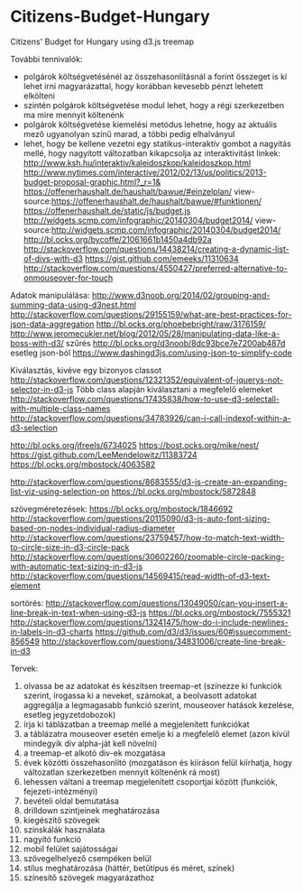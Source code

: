 # Citizens-Budget-Hungary
Citizens' Budget for Hungary using d3.js treemap

További tennivalók:
- polgárok költségvetésénél az összehasonlításnál a forint összeget is ki lehet írni magyarázattal, hogy korábban kevesebb pénzt lehetett elkölteni
- szintén polgárok költségvetése modul lehet, hogy a régi szerkezetben ma mire mennyit költenénk
- polgárok költségvetése kiemelési metódus lehetne, hogy az aktuális mező ugyanolyan színű marad, a többi pedig elhalványul
- lehet, hogy be kellene vezetni egy statikus-interaktív gombot a nagyítás mellé, hogy nagyított változatban kikapcsolja az interaktivitást
linkek:
http://www.ksh.hu/interaktiv/kaleidoszkop/kaleidoszkop.html
http://www.nytimes.com/interactive/2012/02/13/us/politics/2013-budget-proposal-graphic.html?_r=1&
https://offenerhaushalt.de/haushalt/bawue/#einzelplan/
view-source:https://offenerhaushalt.de/haushalt/bawue/#funktionen/
https://offenerhaushalt.de/static/js/budget.js
http://widgets.scmp.com/infographic/20140304/budget2014/
view-source:http://widgets.scmp.com/infographic/20140304/budget2014/
http://bl.ocks.org/bycoffe/21061661b1450a4db92a
http://stackoverflow.com/questions/14438214/creating-a-dynamic-list-of-divs-with-d3
https://gist.github.com/emeeks/11310634
http://stackoverflow.com/questions/4550427/preferred-alternative-to-onmouseover-for-touch

Adatok manipulálása:
http://www.d3noob.org/2014/02/grouping-and-summing-data-using-d3nest.html
http://stackoverflow.com/questions/29155159/what-are-best-practices-for-json-data-aggregation
http://bl.ocks.org/phoebebright/raw/3176159/
http://www.jeromecukier.net/blog/2012/05/28/manipulating-data-like-a-boss-with-d3/
szűrés
http://bl.ocks.org/d3noob/8dc93bce7e7200ab487d
esetleg json-ból
https://www.dashingd3js.com/using-json-to-simplify-code

Kiválasztás, kivéve egy bizonyos classot
http://stackoverflow.com/questions/12321352/equivalent-of-jquerys-not-selector-in-d3-js
Több class alapján kiválasztani a megfelelő elemeket
http://stackoverflow.com/questions/17435838/how-to-use-d3-selectall-with-multiple-class-names
http://stackoverflow.com/questions/34783926/can-i-call-indexof-within-a-d3-selection

http://bl.ocks.org/jfreels/6734025
https://bost.ocks.org/mike/nest/
https://gist.github.com/LeeMendelowitz/11383724
https://bl.ocks.org/mbostock/4063582

http://stackoverflow.com/questions/8683555/d3-js-create-an-expanding-list-viz-using-selection-on
https://bl.ocks.org/mbostock/5872848

szövegméretezések:
https://bl.ocks.org/mbostock/1846692
http://stackoverflow.com/questions/20115090/d3-js-auto-font-sizing-based-on-nodes-individual-radius-diameter
http://stackoverflow.com/questions/23759457/how-to-match-text-width-to-circle-size-in-d3-circle-pack
http://stackoverflow.com/questions/30602260/zoomable-circle-packing-with-automatic-text-sizing-in-d3-js
http://stackoverflow.com/questions/14569415/read-width-of-d3-text-element

sortörés:
http://stackoverflow.com/questions/13049050/can-you-insert-a-line-break-in-text-when-using-d3-js
https://bl.ocks.org/mbostock/7555321
http://stackoverflow.com/questions/13241475/how-do-i-include-newlines-in-labels-in-d3-charts
https://github.com/d3/d3/issues/60#issuecomment-856549
http://stackoverflow.com/questions/34831006/create-line-break-in-d3

Tervek:
1. olvassa be az adatokat és készítsen treemap-et (színezze ki funkciók szerint, írogassa ki a neveket, számokat, a beolvasott adatokat aggregálja a legmagasabb funkció szerint, mouseover hatások kezelése, esetleg jegyzetdobozok)
2. írja ki táblázatban a treemap mellé a megjelenített funkciókat
3. a táblázatra mouseover esetén emelje ki a megfelelő elemet (azon kívül mindegyik div alpha-ját kell növelni)
4. a treemap-et alkotó div-ek mozgatása
5. évek közötti összehasonlító (mozgatáson és kiíráson felül kiírhatja, hogy változatlan szerkezetben mennyit költenénk rá most)
6. lehessen váltani a treemap megjelenített csoportjai között (funkciók, fejezeti-intézményi)
7. bevételi oldal bemutatása
8. drilldown szintjeinek meghatározása
9. kiegészítő szövegek
10. színskálák használata
11. nagyító funkció
12. mobil felület sajátosságai
13. szövegelhelyező csempéken belül
14. stílus meghatározása (háttér, betűtípus és méret, színek)
15. színesítő szövegek magyarázathoz

